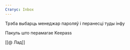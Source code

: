 ```yaml
---
Статус: Inbox
---
```


Трэба выбарць менеджар пароляў і перанесці туды інфу

Пакуль што перамагае Keepass

[[@ Лад]]
